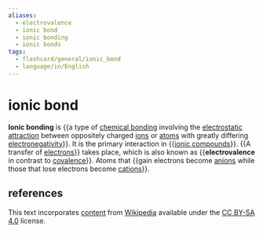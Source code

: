 ```yaml
---
aliases:
  - electrovalence
  - ionic bond
  - ionic bonding
  - ionic bonds
tags:
  - flashcard/general/ionic_bond
  - language/in/English
---
```


# ionic bond

__Ionic bonding__ is {{a type of [chemical bonding](chemical%20bond.md) involving the [electrostatic attraction](Coulomb's%20law.md) between oppositely charged [ions](ion.md) or [atoms](atom.md) with greatly differing [electronegativity](electronegativity.md)}}. It is the primary interaction in {{[ionic compounds](ionic%20compound.md)}}. {{A transfer of [electrons](electron.md)}} takes place, which is also known as {{__electrovalence__ in contrast to [covalence](covalent%20bond.md)}}. Atoms that {{gain electrons become [anions](ion.md) while those that lose electrons become [cations](ion.md)}}. <!--SR:!2025-04-08,337,190!2027-03-18,1121,350!2027-07-20,1222,350!2025-02-28,306,290!2024-05-13,316,330-->

## references

This text incorporates [content](https://en.wikipedia.org/wiki/ionic_bond) from [Wikipedia](Wikipedia.md) available under the [CC BY-SA 4.0](https://creativecommons.org/licenses/by-sa/4.0/) license.
